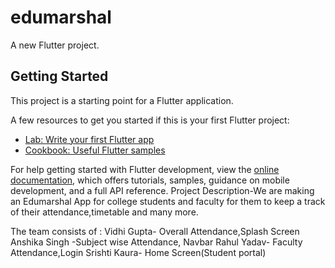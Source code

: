 # edumarshal

A new Flutter project.

## Getting Started

This project is a starting point for a Flutter application.

A few resources to get you started if this is your first Flutter project:

- [Lab: Write your first Flutter app](https://docs.flutter.dev/get-started/codelab)
- [Cookbook: Useful Flutter samples](https://docs.flutter.dev/cookbook)

For help getting started with Flutter development, view the
[online documentation](https://docs.flutter.dev/), which offers tutorials,
samples, guidance on mobile development, and a full API reference.
Project Description-We are making an Edumarshal App for college students and faculty for them to keep a track of their attendance,timetable and many more.

The team consists of :
            Vidhi Gupta- Overall Attendance,Splash Screen
            Anshika Singh -Subject wise Attendance, Navbar
            Rahul Yadav- Faculty Attendance,Login
            Srishti Kaura- Home Screen(Student portal)
